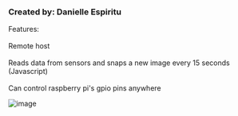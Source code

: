<h3>Created by: Danielle Espiritu</h3>


Features:<br />  
  Remote host<br />  
  Reads data from sensors and snaps a new image every 15 seconds (Javascript)<br />    
  Can control raspberry pi's gpio pins anywhere<br />  
  
  
  

![image](https://user-images.githubusercontent.com/28699887/55725618-a427f680-5a40-11e9-9933-340bf4e2331d.png)
